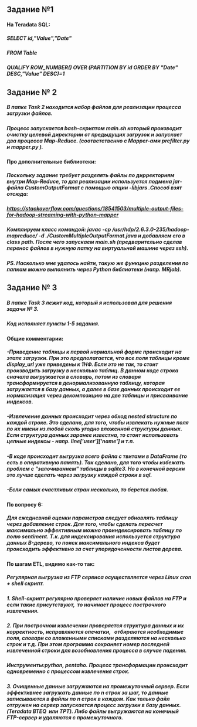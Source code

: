
## Задание №1

#### На Teradata SQL:
##### SELECT id,"Value","Date" 
##### FROM Table
##### QUALIFY ROW_NUMBER() OVER (PARTITION BY id ORDER BY "Date" DESC,"Value" DESC)=1

## Задание № 2

##### В папке Task 2 находится набор файлов для реализации процесса загрузки файлов.
##### Процесс запускается bash-скриптом main.sh который производит очистку целевой директории от предыдущих загрузок и запускает два процесса Map-Reduce. (соответственно c Mapper-ами prefilter.py и mapper.py ).

#### Про дополнительные библиотеки:
##### Поскольку задание требует разделять файлы по дирректориям внутри Map-Reduce, то для реализации используется подмена jar-файла CustomOutputFormat с помощью опции -libjars .Способ взят отсюда:
##### https://stackoverflow.com/questions/18541503/multiple-output-files-for-hadoop-streaming-with-python-mapper
##### Комплируем класс командой: javac -cp /usr/hdp/2.6.3.0-235/hadoop-mapreduce/ -d ./CustomMultipleOutputFormat.java и добавляем его в class path. После чего запускаем main.sh (предварительно сделав перенос файлов в нужную папку на виртуальной машине через ssh).

##### PS. Насколько мне удалось найти, такую же функцию разделения по папкам можно выполнить через Python библиотеки (напр. MRjob).


## Задание № 3

##### В папке Task 3 лежит код, который я использовал для решения задачи № 3.
##### Код исполняет пункты 1-5 задания.

#### Общие комментарии:
##### -Приведение таблицы к первой нормальной форме происходит на этапе загрузки. При это предполагается, что все поля таблицы кроме display_url уже приведены к 1НФ. Если это не так, то стоит производить загрузку в несколько таблиц. В данном коде строка сначала выгружается в словарь, потом из словаря трансформируется в денормализованную таблицу, которая загружается в базу данных, а далее в базе данных происходит ее нормализация через декомпозицию на две таблицы и присваивание индексов.

##### -Извлечение данных происходит через обход nested structure по каждой строке. Это сделано, для того, чтобы извлекать нужные поля по их имени из любой сколь угодно вложенной структуры данных. Если структура данных заранее известна, то стоит использовать цепные индексы - напр. line['user']['name'] и т.п.

##### -В коде происходит выгрузка всего файла с твитами в DataFrame (то есть в оперативную память). Так сделано, для того чтобы избежать проблем с "залочиванием" таблицы в sqlite3. Но в конечной версии это лучше сделать через загрузку каждой строки в sql.

##### -Если самых счастливых стран несколько, то берется любая.

#### По вопросу 6:
##### Для ежедневной оценки параметров следует обновлять таблицу через добавление строк. Для того, чтобы сделать пересчет максимально эффективным можно проиндексировать таблицу по полю sentiment. Т.к. для индексирования используется структура данных B-дерево, то поиск максимального индекса будет происходить эффективно за счет упорядоченности листов дерева.

#### По шагам ETL, видимо как-то так:
##### Регулярная выгрузка из FTP сервиса осуществляется через Linux cron + shell скрипт.
##### 1. Shell-скрипт регулярно проверяет наличие новых файлов на FTP и если такие присутствуют,  то начинает процесс построчного извлечения.
##### 2. При построчном извлечении проверяется структура данных и их корректность, исправляются опечатки,   отбираются необходимые поля, словари со вложенными списками разделяются на несколько строк и т.д. При этом программа сохраняет номер последней извлеченной строки для возобновления процесса в случае падения. 
##### Инструменты:python, pentaho. Процесс трансформации происходит одновременно с процессом извлечения строк. 
##### 3. Очищенные данные загружаются на промежуточный сервер. Если эффективнее загружать данные по n строк за шаг, то данные записываются в файлы по n строк в каждом. Как только файл отгружен на сервер запускается процесс загрузки в базу данных.(Teradata BTEQ  или TPT). Либо файлы выгружаются на конечный FTP-сервер и удаляются с промежуточного.
